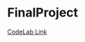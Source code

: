 # FinalProject

[ CodeLab Link](https://docs.google.com/document/d/17qjfYyA1okO8cFkS3EaMT7IfeTyvko7eD6KR_OgM9UU/edit?usp=sharing
)
